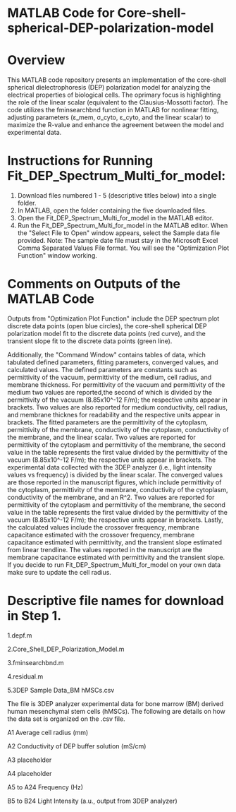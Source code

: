 # MATLAB Code for Core-shell-spherical-DEP-polarization-model
# Overview
This MATLAB code repository presents an implementation of the core-shell spherical dielectrophoresis (DEP) polarization model for analyzing the electrical properties of biological cells. The oprimary focus is highlighting the role of the linear scalar (equivalent to the Clausius-Mossotti factor). The code utilizes the fminsearchbnd function in MATLAB for nonlinear fitting, adjusting parameters (ε_mem, σ_cyto, ε_cyto, and the linear scalar) to maximize the R-value and enhance the agreement between the model and experimental data.

# Instructions for Running Fit_DEP_Spectrum_Multi_for_model:
1. Download files numbered 1 - 5 (descriptive titles below) into a single folder.
2. In MATLAB, open the folder containing the five downloaded files.
3. Open the Fit_DEP_Spectrum_Multi_for_model in the MATLAB editor.
4. Run the Fit_DEP_Spectrum_Multi_for_model in the MATLAB editor. When the "Select File to Open" window appears, select the Sample data file provided. Note: The sample date file must stay in the Microsoft Excel Comma Separated Values File format. You will see the "Optimization Plot Function" window working.

# Comments on Outputs of the MATLAB Code
Outputs from "Optimization Plot Function" include the DEP spectrum plot discrete data points (open blue circles), the core-shell spherical DEP polarization model fit to the discrete data points (red curve), and the transient slope fit to the discrete data points (green line).

Additionally, the "Command Window" contains tables of data, which tabulated defined parameters, fitting parameters, converged values, and calculated values. The defined parameters are constants such as permittivity of the vacuum, permittivity of the medium, cell radius, and membrane thickness. For permittivity of the vacuum and permittivity of the medium two values are reported,the second of which is divided by the permittivity of the vacuum (8.85x10^-12 F/m); the respective units appear in brackets. Two values are also reported for medium conductivity, cell radius, and membrane thicknes for readability and the respective units appear in brackets. The fitted parameters are the permittivity of the cytoplasm, permittivity of the membrane, conductivity of the cytoplasm, conductivity of the membrane, and the linear scalar. Two values are reported for permittivity of the cytoplasm and permittivity of the membrane, the second value in the table represents the first value divided by the permittivity of the vacuum (8.85x10^-12 F/m); the respective units appear in brackets. The experimental data collected with the 3DEP analyzer (i.e., light intensity values vs frequency) is divided by the linear scalar. The converged values are those reported in the manuscript figures, which include permittivity of the cytoplasm, permittivity of the membrane, conductivity of the cytoplasm, conductivity of the membrane, and an R^2. Two values are reported for permittivity of the cytoplasm and permittivity of the membrane, the second value in the table represents the first value divided by the permittivity of the vacuum (8.85x10^-12 F/m); the respective units appear in brackets. Lastly, the calculated values include the crossover frequency, membrane capacitance estimated with the crossover frequency, membrane capacitance estimated with permittivity, and the transient slope estimated from linear trendline. The values reported in the manuscript are the membrane capacitance estimated with permittivity and the transient slope. If you decide to run Fit_DEP_Spectrum_Multi_for_model on your own data make sure to update the cell radius.

# Descriptive file names for download in Step 1.
1.depf.m

2.Core_Shell_DEP_Polarization_Model.m

3.fminsearchbnd.m

4.residual.m

5.3DEP Sample Data_BM hMSCs.csv

The file is 3DEP analyzer experimental data for bone marrow (BM) derived human mesenchymal stem cells (hMSCs). The following are details on how the data set is organized on the .csv file. 

A1	Average cell radius (mm)			

A2	Conductivity of DEP buffer solution (mS/cm)			

A3	placeholder			

A4	placeholder			

A5 to A24	Frequency (Hz)			

B5 to B24	Light Intensity (a.u., output from 3DEP analyzer)
